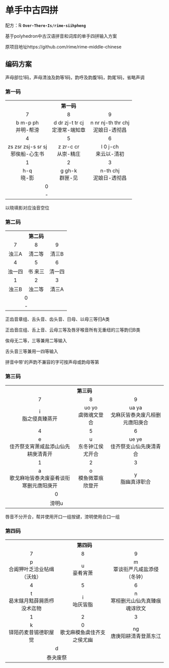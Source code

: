 # 单手中古四拼

配方：℞ **`Over-There-Is/rime-siihpheng`**

基于polyhedron中古汉语拼音和词库的单手四拼输入方案

原项目地址https://github.com/rime/rime-middle-chinese

## 编码方案

声母部位1码，声母清浊及韵等1码，韵呼及韵腹1码，韵尾1码，省略声调

### 第一码

<table>
  <tr>
    <th colspan="3">第一码</th>
  </tr>
  <tr align="center">
    <td>7</td> <td>8</td> <td>9</td>
  </tr>
  <tr align="center">
    <td>b m-p ph<br />并明-帮滂</td>
    <td>d dr zj-t tr cj<br />定澄常-端知章</td>
    <td>n nr nj-th thr chj<br />泥娘日-透彻昌</td>
  </tr>
  <tr align="center">
    <td>4</td> <td>5</td> <td>6</td>
  </tr>
  <tr align="center">
    <td>zs zsr zsj-s sr sj<br />邪俟船-心生书</td>
    <td>z zr-c cr<br />从崇-精庄</td>
    <td>l 0 j-ch<br />来云以-清初</td>
  </tr>
    <tr align="center">
    <td>1</td> <td>2</td> <td>3</td>
  </tr>
  <tr align="center">
    <td>h-q<br />晓-影</td>
    <td>g gh-k<br />群匣-见</td>
    <td>n-th chj<br />泥娘日-透彻昌</td>
  </tr>
  <tr align="center">
    <td colspan="2">0</td>
  </tr>
  <tr align="center">
    <td colspan="2">-</td>
  </tr>
</table>

以晓填影对应浊音空位

### 第二码

<table>
  <tr>
    <th colspan="3">第二码</th>
  </tr>
  <tr align="center">
    <td>7</td> <td>8</td> <td>9</td>
  </tr>
  <tr align="center">
    <td>浊三A</td>
    <td>清二等</td>
    <td>清三B</td>
  </tr>
  <tr align="center">
    <td>4</td> <td>5</td> <td>6</td>
  </tr>
  <tr align="center">
    <td>浊一四</td>
    <td>书 来三</td>
    <td>清一四</td>
  </tr>
    <tr align="center">
    <td>1</td> <td>2</td> <td>3</td>
  </tr>
  <tr align="center">
    <td>浊三B</td>
    <td>浊二等</td>
    <td>清三A</td>
  </tr>
  <tr align="center">
    <td colspan="2">0</td>
  </tr>
  <tr align="center">
    <td colspan="2">-</td>
  </tr>
</table>

正齿音章组、舌头音、齿头音、日母、以母三等归A类

正齿音庄组、舌上音、云母三等及唇牙喉音所有无重纽的三等韵归B类

俟母无二等，三等兼用二等输入

舌头音三等兼用一四等输入

拼音中带'的声韵不兼容的字可按声母或韵母等第

### 第三码

<table>
  <tr>
    <th colspan="3">第三码</th>
  </tr>
  <tr align="center">
    <td>7</td> <td>8</td> <td>9</td>
  </tr>
  <tr align="center">
    <td>i<br />脂之侵真臻蒸开</td>
    <td>uo yo<br />虞微魂文登合</td>
    <td>ua ya<br />戈麻灰皆泰夬废凡桓删元唐阳庚合</td>
  </tr>
  <tr align="center">
    <td>4</td> <td>5</td> <td>6</td>
  </tr>
  <tr align="center">
    <td>e<br />佳齐祭支宵萧咸盐添山仙先耕庚清青开</td>
    <td>u<br />东冬钟江侯尤开合</td>
    <td>ue ye<br />佳齐祭支山仙先庚清青合</td>
  </tr>
    <tr align="center">
    <td>1</td> <td>2</td> <td>3</td>
  </tr>
  <tr align="center">
    <td>a<br />歌戈麻咍皆泰夬废豪肴谈衔寒删元唐阳庚开</td>
    <td>o<br />模鱼微覃痕欣登开</td>
    <td>y<br />脂幽真谆职合</td>
  </tr>
  <tr align="center">
    <td colspan="2">0</td>
  </tr>
  <tr align="center">
    <td colspan="2">滂明u</td>
  </tr>
</table>

唇音不分开合，帮并使用开口一组按键，滂明使用合口一组

### 第四码

<table>
  <tr>
    <th colspan="3">第四码</th>
  </tr>
  <tr align="center">
    <td>7</td> <td>8</td> <td>9</td>
  </tr>
  <tr align="center">
    <td>p<br />合阖狎叶乏洽业帖缉（沃烛）</td>
    <td>u<br />豪肴宵萧</td>
    <td>m<br />覃谈衔严凡咸盐添侵（冬钟）</td>
  </tr>
  <tr align="center">
    <td>4</td> <td>5</td> <td>6</td>
  </tr>
  <tr align="center">
    <td>t<br />曷末鎋月黠薛屑质栉没术迄物</td>
    <td>i<br />咍灰皆脂</td>
    <td>n<br />寒桓删元山仙先真臻痕魂谆欣文</td>
  </tr>
    <tr align="center">
    <td>1</td> <td>2</td> <td>3</td>
  </tr>
  <tr align="center">
    <td>k<br />铎陌药麦昔锡德职屋觉</td>
    <td>0<br />歌戈麻模鱼虞佳齐支之侯尤幽</td>
    <td>ng<br />唐庚阳耕清青登蒸东江</td>
  </tr>
  <tr align="center">
    <td colspan="2">d</td>
  </tr>
  <tr align="center">
    <td colspan="2">泰夬废祭</td>
  </tr>
</table>
